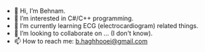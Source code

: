 - 👋 Hi, I’m Behnam.
- 👀 I’m interested in C#/C++ programming.
- 🌱 I’m currently learning ECG (electrocardiogram) related things.
- 💞️ I’m looking to collaborate on ... (I don't know).
- 📫 How to reach me: b.haghhooei@gmail.com

<!---
bhscrooge/bhscrooge is a ✨ special ✨ repository because its `README.md` (this file) appears on your GitHub profile.
You can click the Preview link to take a look at your changes.
--->
